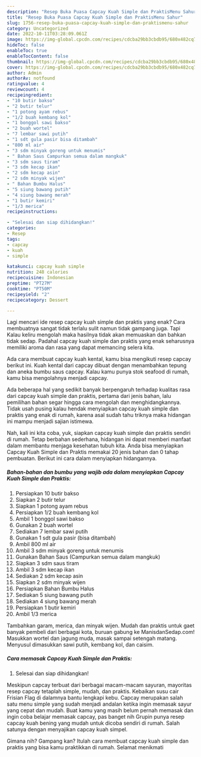```yaml
---
description: "Resep Buka Puasa Capcay Kuah Simple dan PraktisMenu Sahur"
title: "Resep Buka Puasa Capcay Kuah Simple dan PraktisMenu Sahur"
slug: 1756-resep-buka-puasa-capcay-kuah-simple-dan-praktismenu-sahur
category: Uncategorized
date: 2022-10-11T03:28:09.061Z
image: https://img-global.cpcdn.com/recipes/cdcba29bb3cbdb95/680x482cq70/capcay-kuah-simple-dan-praktis-foto-resep-utama.jpg
hideToc: false
enableToc: true
enableTocContent: false
thumbnail: https://img-global.cpcdn.com/recipes/cdcba29bb3cbdb95/680x482cq70/capcay-kuah-simple-dan-praktis-foto-resep-utama.jpg
cover: https://img-global.cpcdn.com/recipes/cdcba29bb3cbdb95/680x482cq70/capcay-kuah-simple-dan-praktis-foto-resep-utama.jpg
author: Admin
authorAv: notfound
ratingvalue: 4
reviewcount: 4
recipeingredient:
- "10 butir bakso"
- "2 butir telur"
- "1 potong ayam rebus"
- "1/2 buah kembang kol"
- "1 bonggol sawi bakso"
- "2 buah wortel"
- "7 lembar sawi putih"
- "1 sdt gula pasir bisa ditambah"
- "800 ml air"
- "3 sdm minyak goreng untuk menumis"
- " Bahan Saus Campurkan semua dalam mangkuk"
- "3 sdm saus tiram"
- "3 sdm kecap ikan"
- "2 sdm kecap asin"
- "2 sdm minyak wijen"
- " Bahan Bumbu Halus"
- "5 siung bawang putih"
- "4 siung bawang merah"
- "1 butir kemiri"
- "1/3 merica"
recipeinstructions:

- "Selesai dan siap dihidangkan!"
categories:
- Resep
tags:
- capcay
- kuah
- simple

katakunci: capcay kuah simple 
nutrition: 248 calories
recipecuisine: Indonesian
preptime: "PT27M"
cooktime: "PT50M"
recipeyield: "2"
recipecategory: Dessert

---
```



Lagi mencari ide resep capcay kuah simple dan praktis yang enak? Cara membuatnya sangat tidak terlalu sulit namun tidak gampang juga. Tapi Kalau keliru mengolah maka hasilnya tidak akan memuaskan dan bahkan tidak sedap. Padahal capcay kuah simple dan praktis yang enak seharusnya memiliki aroma dan rasa yang dapat memancing selera kita.


Ada cara membuat capcay kuah kental, kamu bisa mengikuti resep capcay berikut ini. Kuah kental dari capcay dibuat dengan menambahkan tepung dan aneka bumbu saus capcay. Kalau kamu punya stok seafood di rumah, kamu bisa mengolahnya menjadi capcay.

Ada beberapa hal yang sedikit banyak berpengaruh terhadap kualitas rasa dari capcay kuah simple dan praktis, pertama dari jenis bahan, lalu pemilihan bahan segar hingga cara mengolah dan menghidangkannya. Tidak usah pusing kalau hendak menyiapkan capcay kuah simple dan praktis yang enak di rumah, karena asal sudah tahu triknya maka hidangan ini mampu menjadi sajian istimewa.


Nah, kali ini kita coba, yuk, siapkan capcay kuah simple dan praktis sendiri di rumah. Tetap berbahan sederhana, hidangan ini dapat memberi manfaat dalam membantu menjaga kesehatan tubuh kita. Anda bisa menyiapkan Capcay Kuah Simple dan Praktis memakai 20 jenis bahan dan 0 tahap pembuatan. Berikut ini cara dalam menyiapkan hidangannya.

<!--inarticleads1-->

##### Bahan-bahan dan bumbu yang wajib ada dalam menyiapkan Capcay Kuah Simple dan Praktis:

1. Persiapkan 10 butir bakso
1. Siapkan 2 butir telur
1. Siapkan 1 potong ayam rebus
1. Persiapkan 1/2 buah kembang kol
1. Ambil 1 bonggol sawi bakso
1. Gunakan 2 buah wortel
1. Sediakan 7 lembar sawi putih
1. Gunakan 1 sdt gula pasir (bisa ditambah)
1. Ambil 800 ml air
1. Ambil 3 sdm minyak goreng untuk menumis
1. Gunakan  Bahan Saus (Campurkan semua dalam mangkuk)
1. Siapkan 3 sdm saus tiram
1. Ambil 3 sdm kecap ikan
1. Sediakan 2 sdm kecap asin
1. Siapkan 2 sdm minyak wijen
1. Persiapkan  Bahan Bumbu Halus
1. Sediakan 5 siung bawang putih
1. Sediakan 4 siung bawang merah
1. Persiapkan 1 butir kemiri
1. Ambil 1/3 merica


Tambahkan garam, merica, dan minyak wijen. Mudah dan praktis untuk gaet banyak pembeli dari berbagai kota, buruan gabung ke ManisdanSedap.com! Masukkan wortel dan jagung muda, masak sampai setengah matang. Menyusul dimasukkan sawi putih, kembang kol, dan caisim. 

<!--inarticleads2-->

##### Cara memasak Capcay Kuah Simple dan Praktis:


1. Selesai dan siap dihidangkan!

Meskipun capcay terbuat dari berbagai macam-macam sayuran, mayoritas resep capcay tetaplah simple, mudah, dan praktis. Kebaikan susu cair Frisian Flag di dalamnya bantu lengkapi kebu. Capcay merupakan salah satu menu simple yang sudah menjadi andalan ketika ingin memasak sayur yang cepat dan mudah. Buat kamu yang masih belum pernah memasak dan ingin coba belajar memasak capcay, pas banget nih Grupin punya resep capcay kuah bening yang mudah untuk dicoba sendiri di rumah. Salah satunya dengan menyajikan capcay kuah simpel. 

Gimana nih? Gampang kan? Itulah cara membuat capcay kuah simple dan praktis yang bisa kamu praktikkan di rumah. Selamat menikmati
